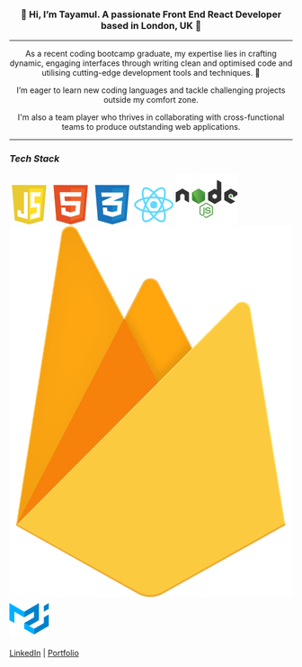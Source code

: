 <h3 align='center'>👋 Hi, I’m Tayamul. A passionate Front End React Developer based in London, UK 📍</h3>
<hr/>
<p align='center'>As a recent coding bootcamp graduate, my expertise lies in crafting dynamic, engaging interfaces through writing clean and optimised code and utilising cutting-edge development tools and techniques. 🌱</p>
<p align='center'>I’m eager to learn new coding languages and tackle challenging projects outside my comfort zone.</p>
<p align='center'>I'm also a team player who thrives in collaborating with cross-functional teams to produce outstanding web applications.</p>
<hr/>

### **_Tech Stack_**

![JavaScript Logo](javascript-1.svg) 
![HTML Logo](html-1.svg)
![CSS Logo](css-3.svg)
![React Logo](react-2.svg)
![Node.js Logo](nodejs-1.svg)
![Firebase Logo](firebase-1.svg)
![MaterialUI Logo](material-ui-1.svg)


[LinkedIn](https://www.linkedin.com/in/tayamul-rai "Tayamul's LinkedIn") |
[Portfolio](https://tayamul-portfolio.vercel.app "Tayamul's Portfolio")

<!---
Tayamul/Tayamul is a ✨ special ✨ repository because its `README.md` (this file) appears on your GitHub profile.
You can click the Preview link to take a look at your changes.
--->

